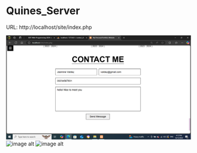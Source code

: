# Quines_Server
URL: http://localhost/site/index.php


![image alt](https://github.com/BSIT-Web-Programming-2024/Quines_Server/blob/f3d3c1fa7c6f2a94b0b473ca18cdd4383b1747ca/Screenshot%20(1).png)
![image alt]()
![image alt]()
